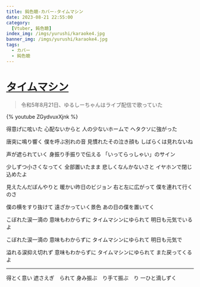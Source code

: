 ```yaml
---
title: 鈍色聴-カバー-タイムマシン
date: 2023-08-21 22:55:00
category:
  [Vtuber, 鈍色聴]
index_img: /imgs/yurushi/karaoke4.jpg
banner_img: /imgs/yurushi/karaoke4.jpg
tags:
  - カバー
  - 鈍色聴
---
```


<script src='/js/diy/resize-ifram.js'></script>

# [タイムマシン](https://www.youtube.com/watch?v=EgOWe9ByNaE&t=0s)

> 令和5年8月21日、ゆるしーちゃんはライブ配信で歌っていた

{% youtube ZGydvuxXjnk %}

得意げに呟いた
心配ないからと
人の少ないホームで
ヘタクソに強がった

唐突に鳴り響く
僕を呼ぶ別れの音
見慣れたその泣き顔も
しばらくは見れないね

声が遮られていく
身振り手振りで伝える
「いってらっしゃい」のサイン

少しずつ小さくなってく
全部置いたまま
悲しくなんかないさと
イヤホンで閉じ込めたよ

見えたんだぼんやりと
暖かい昨日のビジョン
右と左に広がって
僕を連れて行くのさ

僕の横をすり抜けて
遠ざかっていく景色
あの日の僕を置いてく

こぼれた涙一滴の
意味もわからずに
タイムマシンにゆられて
明日も元気でいるよ

こぼれた涙一滴の
意味もわからずに
タイムマシンにゆられて
明日も元気で

溢れる涙抑え切れず
意味もわからずに
タイムマシンにゆられて
また戻ってくるよ

- - -

得とく意い
遮さえぎ　られて
身み振ぶ　り手て振ぶ　り
一ひと滴しずく
